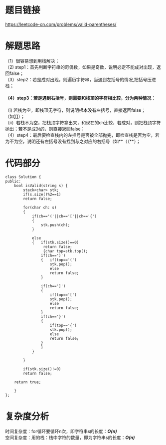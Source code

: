 # 题目链接
https://leetcode-cn.com/problems/valid-parentheses/
# 解题思路
（1）很容易想到用栈解决；  
（2) step1：首先判断字符串的奇偶数，如果是奇数，说明必定不能成对出现，返回false；    
（3）step2：若是成对出现，则遍历字符串，当遇到左括号的情况,把括号压进栈；      
#### （4）step3：若是遇到右括号，则需要和栈顶的字符相比较，分为两种情况：
（i) 若栈为空，即栈顶无字符，则说明根本没有左括号，直接返回false；（如】】）；    
（ii）若栈不为空，把栈顶字符拿出来，和现在的ch比较，若成对，则把栈顶字符抛出；若不是成对的，则直接返回false；  
（4）step4：最后要检查栈内的左括号是否被全部抛完，即检查栈是否为空，若为不为空，说明还有左括号没有找到与之对应的右括号（如**（（**）；  
# 代码部分
```
class Solution {
public:
    bool isValid(string s) {
        stack<char> stk;
        if(s.size()%2==1)
        return false;
        
        for(char ch: s)
        {
            if(ch=='('||ch=='['||ch=='{')
            {
                stk.push(ch);
            }
            
            else
            {   if(stk.size()==0)
                 return false;
                 {char top=stk.top();
                if(ch==')')
                {   if(top=='(')
                    stk.pop();
                    else
                    return false;
                }
               
                if(ch==']')
                {
                    if(top=='[')
                    stk.pop();
                    else
                    return false;
                }
                if(ch=='}')
                {
                    if(top=='{')
                    stk.pop();
                    else
                    return false;
                }
                }
            }

        }
        
        if(stk.size()!=0)
        return false;

    return true;
        
    }
};
```
# 复杂度分析
时间复杂度：for循环要循环n次，即字符串s的长度：***O(n)***  
空间复杂度：用的栈：栈中字符的数量，即为字符串s的长度：***O(n)***

